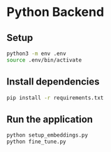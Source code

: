 # Python Backend

## Setup

```bash
python3 -m env .env
source .env/bin/activate
```

## Install dependencies

```bash
pip install -r requirements.txt
```

## Run the application

```bash
python setup_embeddings.py
python fine_tune.py
```